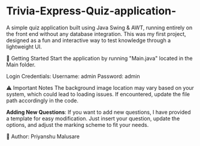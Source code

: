 # Trivia-Express-Quiz-application-
A simple quiz application built using Java Swing & AWT, running entirely on the front end without any database integration. This was my first project, designed as a fun and interactive way to test knowledge through a lightweight UI.

🚀 Getting Started
Start the application by running "Main.java" located in the Main folder.

Login Credentials: Username: admin Password: admin

⚠️ Important Notes
The background image location may vary based on your system, which could lead to loading issues. If encountered, update the file path accordingly in the code.

<b>Adding New Questions</b>: If you want to add new questions, I have provided a template for easy modification. Just insert your question, update the options, and adjust the marking scheme to fit your needs.

📌 Author: Priyanshu Malusare
